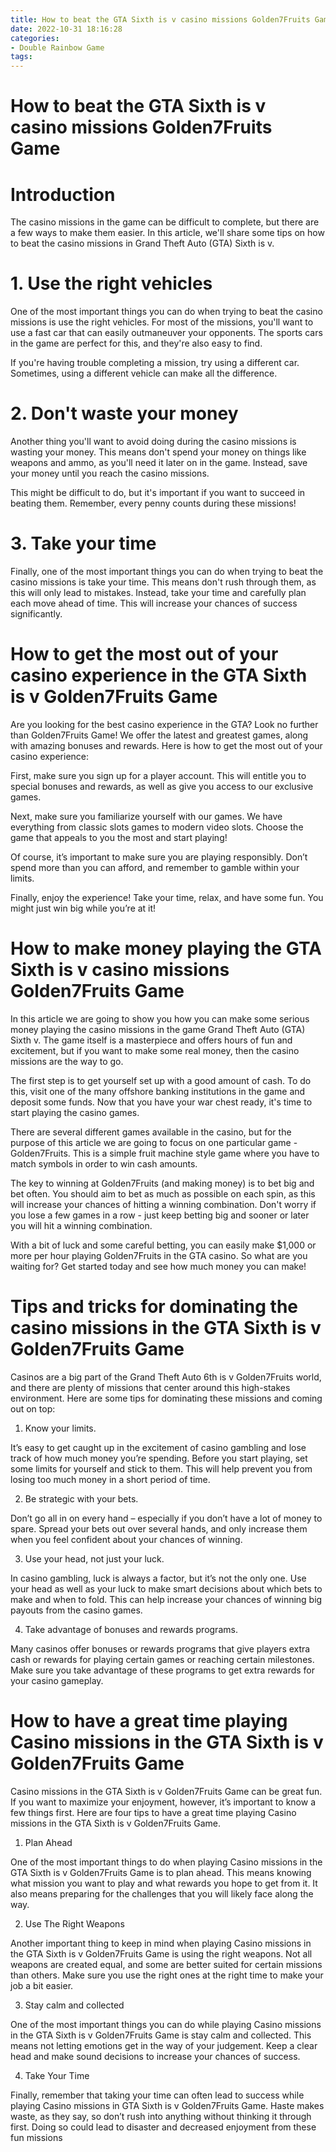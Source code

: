 ```yaml
---
title: How to beat the GTA Sixth is v casino missions Golden7Fruits Game
date: 2022-10-31 18:16:28
categories:
- Double Rainbow Game
tags:
---
```



#  How to beat the GTA Sixth is v casino missions Golden7Fruits Game

# Introduction

The casino missions in the game can be difficult to complete, but there are a few ways to make them easier. In this article, we'll share some tips on how to beat the casino missions in Grand Theft Auto (GTA) Sixth is v.

# 1. Use the right vehicles

One of the most important things you can do when trying to beat the casino missions is use the right vehicles. For most of the missions, you'll want to use a fast car that can easily outmaneuver your opponents. The sports cars in the game are perfect for this, and they're also easy to find.

If you're having trouble completing a mission, try using a different car. Sometimes, using a different vehicle can make all the difference.

# 2. Don't waste your money

Another thing you'll want to avoid doing during the casino missions is wasting your money. This means don't spend your money on things like weapons and ammo, as you'll need it later on in the game. Instead, save your money until you reach the casino missions.

This might be difficult to do, but it's important if you want to succeed in beating them. Remember, every penny counts during these missions!

# 3. Take your time

Finally, one of the most important things you can do when trying to beat the casino missions is take your time. This means don't rush through them, as this will only lead to mistakes. Instead, take your time and carefully plan each move ahead of time. This will increase your chances of success significantly.

#  How to get the most out of your casino experience in the GTA Sixth is v Golden7Fruits Game

Are you looking for the best casino experience in the GTA? Look no further than Golden7Fruits Game! We offer the latest and greatest games, along with amazing bonuses and rewards. Here is how to get the most out of your casino experience:

First, make sure you sign up for a player account. This will entitle you to special bonuses and rewards, as well as give you access to our exclusive games.

Next, make sure you familiarize yourself with our games. We have everything from classic slots games to modern video slots. Choose the game that appeals to you the most and start playing!

Of course, it’s important to make sure you are playing responsibly. Don’t spend more than you can afford, and remember to gamble within your limits.

Finally, enjoy the experience! Take your time, relax, and have some fun. You might just win big while you’re at it!

#  How to make money playing the GTA Sixth is v casino missions Golden7Fruits Game

In this article we are going to show you how you can make some serious money playing the casino missions in the game Grand Theft Auto (GTA) Sixth v. The game itself is a masterpiece and offers hours of fun and excitement, but if you want to make some real money, then the casino missions are the way to go.

The first step is to get yourself set up with a good amount of cash. To do this, visit one of the many offshore banking institutions in the game and deposit some funds. Now that you have your war chest ready, it's time to start playing the casino games.

There are several different games available in the casino, but for the purpose of this article we are going to focus on one particular game - Golden7Fruits. This is a simple fruit machine style game where you have to match symbols in order to win cash amounts.

The key to winning at Golden7Fruits (and making money) is to bet big and bet often. You should aim to bet as much as possible on each spin, as this will increase your chances of hitting a winning combination. Don't worry if you lose a few games in a row - just keep betting big and sooner or later you will hit a winning combination.

With a bit of luck and some careful betting, you can easily make $1,000 or more per hour playing Golden7Fruits in the GTA casino. So what are you waiting for? Get started today and see how much money you can make!

#  Tips and tricks for dominating the casino missions in the GTA Sixth is v Golden7Fruits Game

Casinos are a big part of the Grand Theft Auto 6th is v Golden7Fruits world, and there are plenty of missions that center around this high-stakes environment. Here are some tips for dominating these missions and coming out on top:

1. Know your limits.

It’s easy to get caught up in the excitement of casino gambling and lose track of how much money you’re spending. Before you start playing, set some limits for yourself and stick to them. This will help prevent you from losing too much money in a short period of time.

2. Be strategic with your bets.

Don’t go all in on every hand – especially if you don’t have a lot of money to spare. Spread your bets out over several hands, and only increase them when you feel confident about your chances of winning.

3. Use your head, not just your luck.

In casino gambling, luck is always a factor, but it’s not the only one. Use your head as well as your luck to make smart decisions about which bets to make and when to fold. This can help increase your chances of winning big payouts from the casino games.

4. Take advantage of bonuses and rewards programs.

Many casinos offer bonuses or rewards programs that give players extra cash or rewards for playing certain games or reaching certain milestones. Make sure you take advantage of these programs to get extra rewards for your casino gameplay.

#  How to have a great time playing Casino missions in the GTA Sixth is v Golden7Fruits Game

Casino missions in the GTA Sixth is v Golden7Fruits Game can be great fun. If you want to maximize your enjoyment, however, it’s important to know a few things first. Here are four tips to have a great time playing Casino missions in the GTA Sixth is v Golden7Fruits Game.

1. Plan Ahead

One of the most important things to do when playing Casino missions in the GTA Sixth is v Golden7Fruits Game is to plan ahead. This means knowing what mission you want to play and what rewards you hope to get from it. It also means preparing for the challenges that you will likely face along the way.

2. Use The Right Weapons

Another important thing to keep in mind when playing Casino missions in the GTA Sixth is v Golden7Fruits Game is using the right weapons. Not all weapons are created equal, and some are better suited for certain missions than others. Make sure you use the right ones at the right time to make your job a bit easier.

3. Stay calm and collected

One of the most important things you can do while playing Casino missions in the GTA Sixth is v Golden7Fruits Game is stay calm and collected. This means not letting emotions get in the way of your judgement. Keep a clear head and make sound decisions to increase your chances of success.

4. Take Your Time

Finally, remember that taking your time can often lead to success while playing Casino missions in GTA Sixth is v Golden7Fruits Game. Haste makes waste, as they say, so don’t rush into anything without thinking it through first. Doing so could lead to disaster and decreased enjoyment from these fun missions